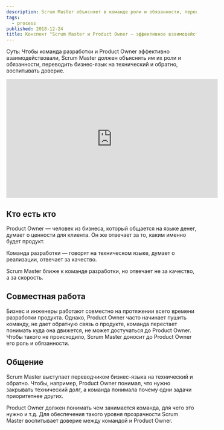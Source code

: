 ```yaml
---
description: Scrum Master объясняет в команде роли и обязанности, переводит бизнес-язык на технический и обратно, воспитывает доверие в команде.
tags:
  - process
published: 2018-12-24
title: Конспект "Scrum Master и Product Owner – эффективное взаимодействие. Анастасия Маркони"
---
```


Суть: Чтобы команда разработки и Product Owner эффективно взаимодействовали, Scrum Master должен объяснять им их роли и обязанности, переводить бизнес-язык на технический и обратно, воспитывать доверие.

<div class="ratio ratio-16x9">
<iframe class="rounded" width="560" height="315" src="https://www.youtube.com/embed/cfdzam4gQRc" title="YouTube video player" frameborder="0" allow="accelerometer; autoplay; clipboard-write; encrypted-media; gyroscope; picture-in-picture" allowfullscreen></iframe>
</div>

## Кто есть кто

Product Owner — человек из бизнеса, который общается на языке денег, думает о ценности для клиента. Он же отвечает за то, каким именно будет продукт.

Команда разработки — говорят на техническом языке, думает о реализации, отвечает за качество.

Scrum Master ближе к команде разработки, но отвечает не за качество, а за скорость.

## Совместная работа

Бизнес и инженеры работают совместно на протяжении всего времени разработки продукта. Однако, Product Owner часто начинает пушить команду, не дает обратную связь о продукте, команда перестает понимать куда она движется, не может достучаться до Product Owner. Чтобы такого не происходило, Scrum Master доносит до Product Owner его роль и обязанности.

## Общение

Scrum Master выступает переводчиком бизнес-языка на технический и обратно. Чтобы, например, Product Owner понимал, что нужно закрывать технический долг, а команда понимала почему одни задачи приоритетнее других.

Product Owner должен понимать чем занимается команда, для чего это нужно и т.д. Для обеспечения такого уровня прозрачности Scrum Master воспитывает доверие между командой и Product Owner.
